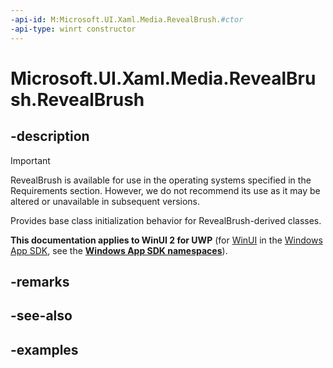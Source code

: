 ```yaml
---
-api-id: M:Microsoft.UI.Xaml.Media.RevealBrush.#ctor
-api-type: winrt constructor
---
```

<!-- Method syntax.
protected RevealBrush.RevealBrush()
-->

# Microsoft.UI.Xaml.Media.RevealBrush.RevealBrush


## -description

> [!Important]
> RevealBrush is available for use in the operating systems specified in the Requirements section. However, we do not recommend its use as it may be altered or unavailable in subsequent versions.

Provides base class initialization behavior for RevealBrush-derived classes.


**This documentation applies to WinUI 2 for UWP** (for [WinUI](/windows/apps/winui/winui3/) in the [Windows App SDK](/windows/apps/windows-app-sdk/), see the **[Windows App SDK namespaces](/windows/windows-app-sdk/api/winrt/)**).

## -remarks


## -see-also


## -examples


